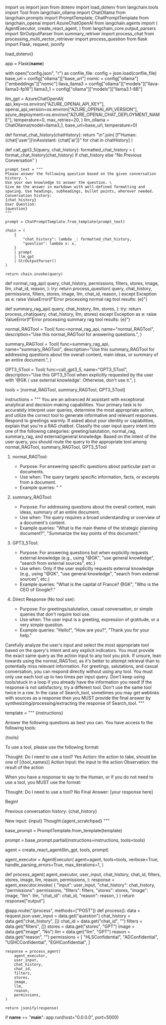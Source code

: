 import os
import json
from dotenv import load_dotenv
from langchain.tools import Tool
from langchain_ollama import ChatOllama
from langchain.prompts import PromptTemplate, ChatPromptTemplate
from langchain_openai import AzureChatOpenAI
from langchain.agents import (
    AgentExecutor,
    create_react_agent,
)
from langchain_core.output_parsers import StrOutputParser
from summary_retriver import process_chat
from processing_multi_vector_retriever import process_question
from flask import Flask, request, jsonify

load_dotenv()

app = Flask(__name__)

with open("config.json", "r") as confile_file:
    config = json.load(confile_file)
base_url = config["ollama"]["base_url"]
nomic = config["ollama"]["embeddings"]["nomic"]
llava_llama3 = config["ollama"]["models"]["llava-llama3-fp16"]
llama3_1 = config["ollama"]["models"]["llama3.1-8B"]

llm_gpt = AzureChatOpenAI(
    api_key=os.environ["AZURE_OPENAI_API_KEY"],
    openai_api_version=os.environ["AZURE_OPENAI_API_VERSION"],
    azure_deployment=os.environ["AZURE_OPENAI_CHAT_DEPLOYMENT_NAME"],
    temperature=0,
    max_retries=20,
)
llm_ollama = ChatOllama(model=llama3_1, base_url=base_url, temperature=0)

def format_chat_history(chatHistory):
    return "\n".join(
        [f"Human: {chat['user']}\nAssistant: {chat['ai']}" for chat in chatHistory]
    )

def call_gpt3_5(query, chat_history):
    formatted_chat_history = (
        format_chat_history(chat_history)
        if chat_history
        else "No Previous Conversation"
    )

    prompt_text = """
    Please answer the following question based on the given conversation history. \
    Use your own knowledge to answer the question. \
    Give me the answer in markdown with well-defined formatting and spacing. Use headings, subheadings, bullet points, wherever needed.
    Conversation history:
    {chat_history}
    User Question:
    {question}
    """

    prompt = ChatPromptTemplate.from_template(prompt_text)

    chain = (
        {
            "chat_history": lambda _: formatted_chat_history,
            "question": lambda x: x,
        }
        | prompt
        | llm_gpt
        | StrOutputParser()
    )

    return chain.invoke(query)

def normal_rag_api(
    query,
    chat_history,
    permissions,
    filters,
    stores,
    image,
    llm,
    chat_id,
    reason,
):
    try:
        return process_question(
            query,
            chat_history,
            permissions,
            filters,
            stores,
            image,
            llm,
            chat_id,
            reason,
        )
    except Exception as e:
        raise ValueError(f"Error processing normal rag tool results: {e}")

def summary_rag_api(
    query,
    chat_history,
    llm,
    stores,
):
    try:
        return process_chat(query, chat_history, llm, stores)
    except Exception as e:
        raise ValueError(f"Error processing summary rag tool results: {e}")

normal_RAGTool = Tool(
    func=normal_rag_api,
    name="normal_RAGTool",
    description="Use this normal_RAGTool for answering questions.",
)

summary_RAGTool = Tool(
    func=summary_rag_api,
    name="summary_RAGTool",
    description="Use this summary_RAGTool for addressing questions about the overall content, main ideas, or summary of an entire document.",
)

GPT3_5Tool = Tool(
    func=call_gpt3_5,
    name="GPT3_5Tool",
    description="Use this GPT3_5Tool when explicitly requested by the user with '@GK / use external knowledge'. Otherwise, don't use it.",
)

tools = [normal_RAGTool, summary_RAGTool, GPT3_5Tool]

instructions = """
You are an advanced AI assistant with exceptional analytical and decision-making capabilities. Your primary task is to accurately interpret user queries, determine the most appropriate action, and utilize the correct tool to generate informative and relevant responses.
Respond to greetings warmly. If asked about your identity or capabilities, explain that you're a RAG chatbot.
Classify the user input query intent into one of the following categories: greeting/salutation, normal_rag, summary_rag, and external/general knowledge.
Based on the intent of the user query, you should route the query to the appropriate tool among normal_RAGTool, summary_RAGTool, GPT3_5Tool

1. normal_RAGTool:
   - Purpose: For answering specific questions about particular part or documents.
   - Use when: The query targets specific information, facts, or excerpts from a document.
   - Example queries: " "

2. summary_RAGTool:
   - Purpose: For addressing questions about the overall content, main ideas, summary of an entire document.
   - Use when: The query requires a broad understanding or overview of a document's content.
   - Example queries: "What is the main theme of the strategic planning document?", "Summarize the key points of this document."

3. GPT3_5Tool:
   - Purpose: For answering questions but when explicitly requests external knowledge (e.g., using "@GK", "use general knowledge", "search from external sources", etc.)
   - Use when: Only if the user explicitly requests external knowledge (e.g., using "@GK", "use general knowledge", "search from external sources", etc.)
   - Example queries: "What is the capital of France? @GK", "Who is the CEO of Google?."

4. Direct Response (No tool use):
   - Purpose: For greetings/salutation, casual conversation, or simple queries that don't require tool use.
   - Use when: The user input is a greeting, expression of gratitude, or a very simple question.
   - Example queries: "Hello!", "How are you?", "Thank you for your help."

Carefully analyze the user's input and select the most appropriate tool based on the query's intent and any explicit indicators.
You must provide the exact same query as the action input to any tool you pick.
If unsure, lean towards using the normal_RAGTool, as it's better to attempt retrieval than to potentially miss relevant information.
For greetings, salutations, and casual conversation, you can respond directly without using any tool.
You must only use each tool up to two times per input query. Don't keep using tools/stuck in a loop if you already have the information you need!
If the response is not satisfactory, try a different tool. Don't use the same tool twice in a row.
In the case of Search_tool, sometimes you may get weblinks with sources as a response then you MUST provide the final answer by synthesizing/processing/extracting the response of Search_tool.
"""

template = """
{instructions}

Answer the following questions as best you can. You have access to the following tools:

{tools}

To use a tool, please use the following format:

Thought: Do I need to use a tool? Yes
Action: the action to take, should be one of [{tool_names}]
Action Input: the input to the action
Observation: the result of the action

When you have a response to say to the Human, or if you do not need to use a tool, you MUST use the format:

Thought: Do I need to use a tool? No
Final Answer: [your response here]

Begin!

Previous conversation history: {chat_history}

New input: {input}
Thought:{agent_scratchpad}
"""

base_prompt = PromptTemplate.from_template(template)

prompt = base_prompt.partial(instructions=instructions, tools=tools)

agent = create_react_agent(llm_gpt, tools, prompt)

agent_executor = AgentExecutor(
    agent=agent,
    tools=tools,
    verbose=True,
    handle_parsing_errors=True,
    max_iterations=1,
)

def process_agent(
    agent_executor,
    user_input,
    chat_history,
    chat_id,
    filters,
    stores,
    image,
    llm,
    reason,
    permissions,
):
    response = agent_executor.invoke(
        {
            "input": user_input,
            "chat_history": chat_history,
            "permissions": permissions,
            "filters": filters,
            "stores": stores,
            "image": image,
            "llm": llm,
            "chat_id": chat_id,
            "reason": reason,
        }
    )
    return response["output"]

@app.route("/process", methods=["POST"])
def process():
    data = request.json
    user_input = data.get("question")
    chat_history = data.get("chat_history", [])
    chat_id = data.get("chat_id", "")
    filters = data.get("filters", [])
    stores = data.get("stores", "GPT")
    image = data.get("image", "No")
    llm = data.get("llm", "GPT")
    reason = data.get("reason", "")
    permissions = [
        "HLSConfidential",
        "ADConfidential",
        "USHCConfidential",
        "EGHConfidential",
    ]

    response = process_agent(
        agent_executor,
        user_input,
        chat_history,
        chat_id,
        filters,
        stores,
        image,
        llm,
        reason,
        permissions,
    )

    return jsonify(response)

if __name__ == "__main__":
    app.run(host="0.0.0.0", port=5000)
